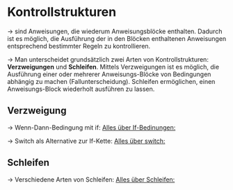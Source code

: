 # Kontrollstrukturen 

-> sind Anweisungen, die wiederum Anweisungsblöcke enthalten. Dadurch ist es möglich, die Ausführung der in den Blöcken enthaltenen Anweisungen entsprechend bestimmter Regeln zu kontrollieren.

-> Man unterscheidet grundsätzlich zwei Arten von Kontrollstrukturen: **Verzweigungen** und **Schleifen**. Mittels Verzweigungen ist es möglich, die Ausführung einer oder mehrerer Anweisungs-Blöcke von Bedingungen abhängig zu machen (Fallunterscheidung). Schleifen ermöglichen, einen Anweisungs-Block wiederholt ausführen zu lassen.

## Verzweigung

-> Wenn-Dann-Bedingung mit if: <a href="ifelse.md">Alles über If-Bedinungen:</a>

-> Switch als Alternative zur If-Kette: <a href="switch.md">Alles über switch:</a>

## Schleifen

-> Verschiedene Arten von Schleifen: <a href="schleifen.md">Alles über Schleifen:</a>
